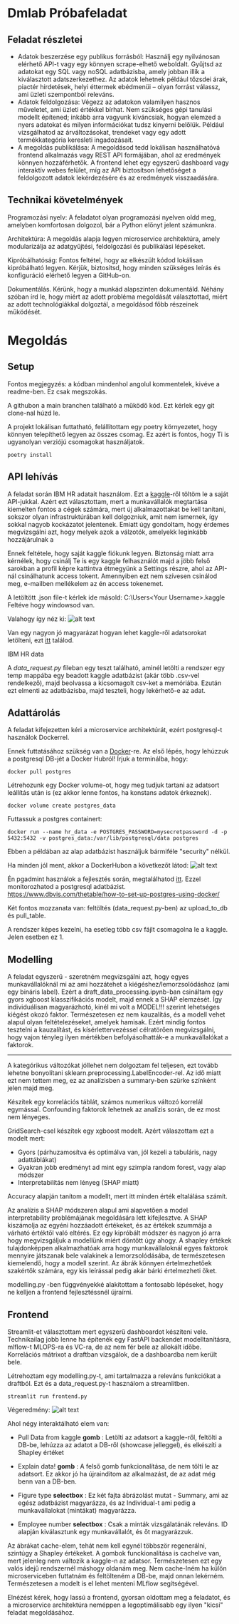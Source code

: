 # Dmlab Próbafeladat


## Feladat részletei

- Adatok beszerzése egy publikus forrásból: Használj egy nyilvánosan elérhető API-t vagy egy könnyen scrape-elhető weboldalt. Gyűjtsd az adatokat egy SQL vagy noSQL adatbázisba, amely jobban illik a kiválasztott adatszerkezethez. Az adatok lehetnek például tőzsdei árak, piactér hirdetések, helyi éttermek ebédmenüi – olyan forrást válassz, ami üzleti szempontból releváns.
- Adatok feldolgozása: Végezz az adatokon valamilyen hasznos műveletet, ami üzleti értékkel bírhat. Nem szükséges gépi tanulási modellt építened; inkább arra vagyunk kíváncsiak, hogyan elemzed a nyers adatokat és milyen információkat tudsz kinyerni belőlük. Például vizsgálhatod az árváltozásokat, trendeket vagy egy adott termékkategória keresleti ingadozásait.
- A megoldás publikálása: A megoldásod tedd lokálisan használhatóvá frontend alkalmazás vagy REST API formájában, ahol az eredmények könnyen hozzáférhetők. A frontend lehet egy egyszerű dashboard vagy interaktív webes felület, míg az API biztosítson lehetőséget a feldolgozott adatok lekérdezésére és az eredmények visszaadására.


## Technikai követelmények

Programozási nyelv: A feladatot olyan programozási nyelven oldd meg, amelyben komfortosan dolgozol, bár a Python előnyt jelent számunkra.

Architektúra: A megoldás alapja legyen microservice architektúra, amely modularizálja az adatgyűjtési, feldolgozási és publikálási lépéseket.

Kipróbálhatóság: Fontos feltétel, hogy az elkészült kódod lokálisan kipróbálható legyen. Kérjük, biztosítsd, hogy minden szükséges leírás és konfiguráció elérhető legyen a GitHub-on.

Dokumentálás. Kérünk, hogy a munkád alapszinten dokumentáld. Néhány szóban írd le, hogy miért az adott probléma megoldását választottad, miért az adott technológiákkal dolgoztál, a megoldásod főbb részeinek működését.

# Megoldás

## Setup
Fontos megjegyzés: a kódban mindenhol angolul kommentelek, kivéve a readme-ben. Ez csak megszokás.

A githubon a main branchen található a működő kód. Ezt kérlek egy git clone-nal húzd le.

A projekt lokálisan futtatható, felállítottam egy poetry környezetet, hogy könnyen telepíthető legyen az összes csomag. Ez azért is fontos, hogy Ti is ugyanolyan verziójú csomagokat használjatok.

```commandline
poetry install
```


## API lehívás

A feladat során IBM HR adatait használom. Ezt a [kaggle](https://www.kaggle.com/datasets/pavansubhasht/ibm-hr-analytics-attrition-dataset/data)-ről töltöm le a saját API-jukkal. Azért ezt választottam, mert a munkavállalók megtartása kiemelten fontos a cégek számára, mert új alkalmazottakat be kell tanítani, sokszor olyan infrastruktúrában kell dolgozniuk, amit nem ismernek, így sokkal nagyob kockázatot jelentenek. Emiatt úgy gondoltam, hogy érdemes megvizsgálni azt, hogy melyek azok a válzotók, amelyekk leginkább hozzájárulnak a 

 Ennek feltétele, hogy saját kaggle fiókunk legyen. Biztonság miatt arra kérnélek, hogy csinálj Te is egy kaggle felhasználót majd a jöbb felső sarokban a profil képre kattintva étmegyünk a Settings részre, ahol az API-nál csinálhatunk access tokent. Amennyiben ezt nem szívesen csinálod meg, e-mailben mellékelem az én access tokenemet.

A letöltött .json file-t kérlek ide másold: C:\Users\<Your Username>\.kaggle\
Feltéve hogy windowsod van.

Valahogy így néz ki:
![alt text](assets/kaggle.png)

Van egy nagyon jó magyarázat hogyan lehet kaggle-ről adatsorokat letölteni, ezt [itt](https://medium.com/@vinaychavda.de/a-guide-to-extracting-data-from-kaggle-for-your-data-science-projects-e15ef8ffc054) találod.


IBM HR data 

A *data_request.py* fileban egy teszt található, aminél letölti a rendszer egy temp mappába egy beadott kaggle adatbázist (akár több .csv-vel rendelkező), majd beolvassa a kicsomagolt csv-ket a memóriába. Ezután ezt elmenti az adatbázisba, majd teszteli, hogy lekérhető-e az adat.

## Adattárolás

A feladat kifejezetten kéri a microservice architektúrát, ezért postgresql-t használok Dockerrel.

Ennek futtatásához szükség van a [Docker](https://hub.docker.com/)-re. Az első lépés, hogy lehúzzuk a postgresql DB-jét a Docker Hubról!
Írjuk a terminálba, hogy:
```commandline
docker pull postgres
```

Létrehozunk egy Docker volume-ot, hogy meg tudjuk tartani az adatsort leállítás után is (ez akkor lenne fontos, ha konstans adatok érkeznek).

```commandline
docker volume create postgres_data
```

Futtassuk a postgres containert:

```commandline
docker run --name hr_data -e POSTGRES_PASSWORD=mysecretpassword -d -p 5432:5432 -v postgres_data:/var/lib/postgresql/data postgres
```
Ebben a példában az alap adatbázist használjuk bármiféle "security" nélkül. 

Ha minden jól ment, akkor a DockerHubon a következőt látod:
![alt text](assets/docker_hub.png)


Én pgadmint használok a fejlesztés során, megtalálhatod [itt](https://www.pgadmin.org/). Ezzel monitorozhatod a postgresql adatbázist.
https://www.dbvis.com/thetable/how-to-set-up-postgres-using-docker/

Két fontos mozzanata van: feltöltés (data_request.py-ben) az upload_to_db és pull_table.

A rendszer képes kezelni, ha esetleg több csv fájlt csomagolna le a kaggle. Jelen esetben ez 1.

## Modelling

A feladat egyszerű - szeretném megvizsgálni azt, hogy egyes munkavállalóknál mi az ami hozzátehet a kiégéshez/lemorzsolódáshoz (ami egy bináris label). Ezért a draft_data_processing.ipynb-ban csináltam egy gyors xgboost klasszifikációs modelt, majd ennek a SHAP elemzését. Így individuálisan magyarázhotó, kinél mi volt a MODEL!!! szerint lehetséges kiégést okozó faktor. Természetesen ez nem kauzalítás, és a modell vehet alapul olyan feltételezéseket, amelyek hamisak. Ezért mindig fontos tesztelni a kauzalítást, és kísérlettervezéssel célratörően megvizsgálni, hogy vajon tényleg ilyen mértékben befolyásolhatták-e a munkavállalókat a faktorok.

_______

A kategórikus változókat jóllehet nem dolgoztam fel teljesen, ezt tovább lehetne bonyolítani sklearn.preprocessing.LabelEncoder-rel. Az idő miatt ezt nem tettem meg, ez az analízisben a summary-ben szürke színként jelen majd meg.

Készítek egy korrelációs táblát, számos numerikus változó korrelál egymással. Confounding faktorok lehetnek az analízis során, de ez most nem lényeges.

GridSearch-csel készítek egy xgboost modelt. Azért válaszottam ezt a modelt mert:
- Gyors (párhuzamosítva és optimálva van, jól kezeli a tabuláris, nagy adattáblákat)
- Gyakran jobb eredményt ad mint egy szimpla random forest, vagy alap módszer
- Interpretabilítás nem lényeg (SHAP miatt)

Accuracy alapján tanítom a modellt, mert itt minden érték eltalálása számít.

Az analízis a SHAP módszeren alapul ami alapvetően a model interpretability problémájának megoldására lett kifejlesztve.  A SHAP kiszámolja az egyéni hozzáadott értékeket, és az értékek szummája a várható értéktől való eltérés. Ez egy kipróbált módszer és nagyon jó arra hogy megvizsgáljuk a modellünk miért döntött úgy ahogy. A shapley értékek tulajdonképpen alkalmazhatóak arra hogy munkavállaloknál egyes faktorok mennyire játszanak bele valakinek a lemorzsolódásába, de természetesen kiemelendő, hogy a modell szerint. Az ábrák könnyen értelmezhetőek szakértők számára, egy kis leírással pedig akár bárki értelmezheti őket.

modelling.py -ben függvényekké alakítottam a fontosabb lépéseket, hogy ne kelljen a frontend fejlesztéssnél újraírni.


## Frontend

Streamlit-et választottam mert egyszerű dashboardot készíteni vele. Technikailag jobb lenne ha építenék egy FastAPI backendet modelltanításra, mlflow-t MLOPS-ra és VC-ra, de az nem fér bele az allokált időbe. Korrelációs mátrixot a draftban vizsgálok, de a dashboardba nem került bele.

Létrehoztam egy modelling.py-t, ami tartalmazza a releváns funkciókat a draftból. Ezt és a data_request.py-t használom a streamlitben.

```commandline
streamlit run frontend.py
```


Végeredmény:
![alt text](dashboard.png)


Ahol négy interaktálható elem van:
- Pull Data from kaggle __gomb__ : Letölti az adatsort a kaggle-ről, feltölti a DB-be, lehúzza az adatot a DB-ről (showcase jelleggel), és elkészíti a Shapley értéket
- Explain data! __gomb__ : A felső gomb funkcionalítása, de nem tölti le az adatsort. Ez akkor jó ha újraindítom az alkalmazást, de az adat még benn van a DB-ben.

- Figure type __selectbox__ : Ez két fajta ábrázolást mutat - Summary, ami az egész adatbázist magyarázza, és az Individual-t ami pedig a munkavállalokat (mintákat) magyarázza.

- Employee number __selectbox__ : Csak a minták vizsgálatánák releváns. ID alapján kiválasztunk egy munkavállalót, és őt magyarázzuk.

Az ábrákat cache-elem, tehát nem kell egynél többször regenerálni, szintúgy a Shapley értékeket. A gombok funckionalítása is cachelve van, mert jelenleg nem változik a kaggle-n az adatsor. Természetesen ezt egy valós idejű rendszernél máshogy oldanám meg. Nem cache-lném ha külön microserviceben futtatnám és feltölteném a DB-be, majd onnan lekérném. Természetesen a modelt is el lehet menteni MLflow segítségével.

Elnézést kérek, hogy lassú a frontend, gyorsan oldottam meg a feladatot, és a microservice architektúra neméppen a legoptimálisabb egy ilyen "kicsi" feladat megoldásához.
